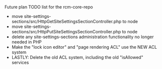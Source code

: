 Future plan TODO list for the rcm-core-repo
- move site-settings-sections/src/HttpGetSiteSettingsSectionController.php to node
- move site-settings-sections/src/HttpPutSiteSettingsSectionController.php to node
- delete any site-settings-sections administration functionality no longer needed in PHP
- Make the "lock icon editor" and "page rendering ACL" use the NEW ACL system
- LASTLY: Delete the old ACL system, including the old "isAllowed" services
